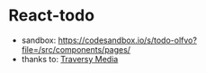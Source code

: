 # React-todo

- sandbox: https://codesandbox.io/s/todo-olfvo?file=/src/components/pages/
- thanks to: <a href="https://www.youtube.com/watch?v=sBws8MSXN7A&t=3011s">Traversy Media</a>
